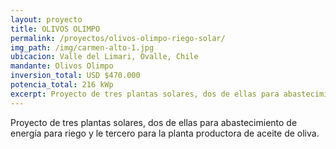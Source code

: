 ```yaml
---
layout: proyecto
title: OLIVOS OLIMPO
permalink: /proyectos/olivos-olimpo-riego-solar/
img_path: /img/carmen-alto-1.jpg
ubicacion: Valle del Limari, Ovalle, Chile
mandante: Olivos Olimpo
inversion_total: USD $470.000
potencia_total: 216 kWp
excerpt: Proyecto de tres plantas solares, dos de ellas para abastecimiento de energía para riego y le tercero para la planta productora de aceite de oliva.
---
```


Proyecto de tres plantas solares, dos de ellas para abastecimiento de energía para riego y le tercero para la planta productora de aceite de oliva.